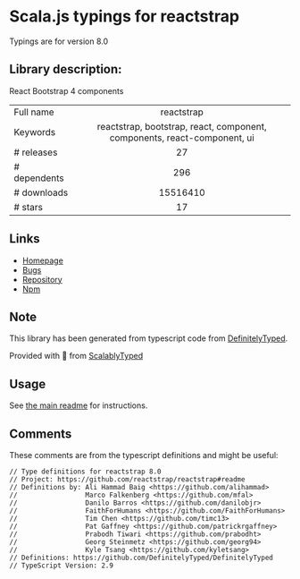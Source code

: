 
# Scala.js typings for reactstrap

Typings are for version 8.0

## Library description:
React Bootstrap 4 components

|                    |                 |
| ------------------ | :-------------: |
| Full name          | reactstrap |
| Keywords           | reactstrap, bootstrap, react, component, components, react-component, ui |
| # releases         | 27 |
| # dependents       | 296 |
| # downloads        | 15516410 |
| # stars            | 17 |

## Links
- [Homepage](https://github.com/reactstrap/reactstrap#readme)
- [Bugs](https://github.com/reactstrap/reactstrap/issues)
- [Repository](https://github.com/reactstrap/reactstrap)
- [Npm](https://www.npmjs.com/package/reactstrap)
    


## Note
This library has been generated from typescript code from [DefinitelyTyped](https://definitelytyped.org).

Provided with :purple_heart: from [ScalablyTyped](https://github.com/oyvindberg/ScalablyTyped)

## Usage
See [the main readme](../../readme.md) for instructions.

## Comments

These comments are from the typescript definitions and might be useful:
```
// Type definitions for reactstrap 8.0
// Project: https://github.com/reactstrap/reactstrap#readme
// Definitions by: Ali Hammad Baig <https://github.com/alihammad>
//                 Marco Falkenberg <https://github.com/mfal>
//                 Danilo Barros <https://github.com/danilobjr>
//                 FaithForHumans <https://github.com/FaithForHumans>
//                 Tim Chen <https://github.com/timc13>
//                 Pat Gaffney <https://github.com/patrickrgaffney>
//                 Prabodh Tiwari <https://github.com/prabodht>
//                 Georg Steinmetz <https://github.com/georg94>
//                 Kyle Tsang <https://github.com/kyletsang>
// Definitions: https://github.com/DefinitelyTyped/DefinitelyTyped
// TypeScript Version: 2.9

```


